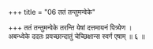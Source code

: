+++
title = "06 ततं तन्तुमन्वेके"

+++
ततं तन्तुमन्वेके तरन्ति येषां दत्तमायनं पित्र्येण ।  
अबन्ध्वेके ददतः प्रयच्छान्दातुं चेच्छिक्षान्स स्वर्ग एषाम् ॥ ६ ॥